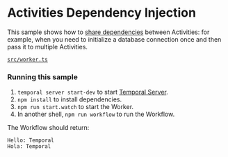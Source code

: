 # Activities Dependency Injection

This sample shows how to [share dependencies](https://docs.temporal.io/application-development/foundations?lang=typescript/#develop-activities) between Activities: for example, when you need to initialize a database connection once and then pass it to multiple Activities.

[`src/worker.ts`](./src/worker.ts)

### Running this sample

1. `temporal server start-dev` to start [Temporal Server](https://github.com/temporalio/cli/#installation).
2. `npm install` to install dependencies.
3. `npm run start.watch` to start the Worker.
4. In another shell, `npm run workflow` to run the Workflow.

The Workflow should return:

```
Hello: Temporal
Hola: Temporal
```
